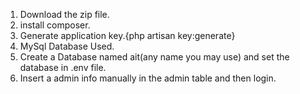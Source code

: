 1. Download the zip file.
2. install composer.
3. Generate application key.{php artisan key:generate}
4. MySql Database Used.
5. Create a Database named ait(any name you may use) and set the database in .env file.
6. Insert a admin info manually in the admin table and then login.
